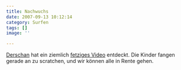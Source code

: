 ```yaml
---
title: Nachwuchs
date: 2007-09-13 10:12:14
category: Surfen
tags: []
image: ''

---
```


[Derschan](http://derschan.blogspot.com) hat ein ziemlich [fetziges Video](http://www.youtube.com/watch?v=2josUqMTUmE) entdeckt. Die Kinder fangen gerade an zu scratchen, und wir können alle in Rente gehen.
